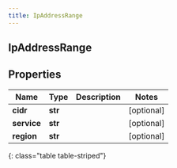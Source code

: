 ```yaml
---
title: IpAddressRange
---
```

## IpAddressRange

## Properties

|Name | Type | Description | Notes|
|------------ | ------------- | ------------- | -------------|
| **cidr** | **str** |  | [optional] |
| **service** | **str** |  | [optional] |
| **region** | **str** |  | [optional] |
{: class="table table-striped"}



